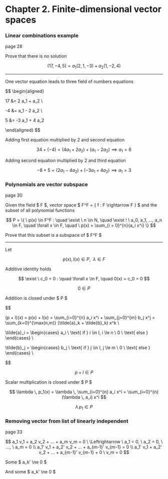 # Chapter 2. Finite-dimensional vector spaces

### Linear combinations example

page 28

Prove that there is no solution

$$ (17, -4, 5) = a_1 (2, 1, -3) + a_2 (1, -2, 4) $$

---

One vector equation leads to three field of numbers equations

$$
\begin{aligned}

17 &= 2 a_1 + a_2 \\

-4 &= a_1 - 2 a_2 \\

5 &= -3 a_1 + 4 a_2

\end{aligned}
$$

Adding first equation multiplied by 2 and second equation

$$
34 + (-4) = (4 a_1 + 2 a_2) + (a_1 - 2 a_2) \implies a_1 = 6
$$

Adding second equation multiplied by 2 and third equation

$$
-8 + 5 = (2 a_1 - 4 a_2) + (-3 a_1 + 4 a_2) \implies a_1 = 3
$$

### Polynomials are vector subspace

page 30

Given the field $ F $, vector space $ F^F = \{ f : F \rightarrow F \} $ and the subset of all polynomial functions

$$
P = \{ \ p(x) \in F^F : \quad \exist \ n \in N, \quad \exist ! \ a_0, a_1, ..., a_n \in F, \quad \forall x \in F, \quad \ p(x) = \sum_{i = 0}^{n}{a_i x^i} \}
$$

Prove that this subset is a subspace of $ F^F $

---

Let

$$
p(x), l(x) \in P , \ \ \lambda \in F
$$

Additive identity holds

$$
\exist \ c_0 = 0 : \quad \forall x \in F, \quad 0(x) = c_0 = 0
$$

$$
0 \in P
$$

Addition is closed under $ P $

$$

(p + l)(x) = p(x) + l(x) = \sum_{i=0}^{n} a_i x^i + \sum_{j=0}^{m} b_j x^j = \sum_{k=0}^{\max(n,m)} (\tilde{a}_k + \tilde{b}_k) x^k \\

\tilde{a}_i = \begin{cases}
	a_i \ \text{ if } i \in I, i \le n \\
	0 \ \text{ else }
\end{cases} \\

\tilde{b}_j = \begin{cases}
	b_j \ \text{ if } j \in I, j \le m \\
	0 \ \text{ else }
\end{cases} \\

$$

$$
p + l \in P
$$

Scalar multiplication is closed under $ P $

$$
\lambda \, p_1(x) = \lambda \, \sum_{i=0}^{n} a_i x^i = \sum_{i=0}^{n} (\lambda \, a_i) x^i
$$

$$
\lambda \, p_1 \in P
$$


### Removing vector from list of linearly independent

page 33

$$
a_1 v_1 + a_2 v_2 + ... + a_m v_m = 0 \ \Leftrightarrow \ a_1 = 0, \ a_2 = 0, \ ..., \ a_m = 0 \\
a_1' v_1 + a_2' v_2 + ... + a_{m-1}' v_{m-1} = 0 \\
a_1' v_1 + a_2' v_2 + ... + a_{m-1}' v_{m-1} + 0 \ v_m  = 0
$$

Some $ a_k' \ne 0 $

And some $ a_k' \ne 0 $

